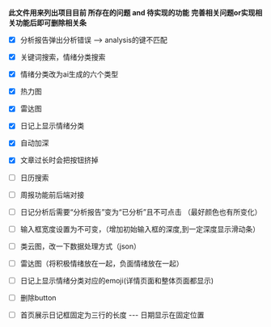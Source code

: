 **此文件用来列出项目目前 所存在的问题 and 待实现的功能**
**完善相关问题or实现相关功能后即可删除相关条**

- [x] 分析报告弹出分析错误 --> analysis的键不匹配
- [x] 关键词搜索，情绪分类搜索
- [x] 情绪分类改为ai生成的六个类型
- [x] 热力图
- [x] 雷达图
- [x] 日记上显示情绪分类
- [x] 自动加深
- [x] 文章过长时会把按钮挤掉

- [ ] 日历搜索

- [ ] 周报功能前后端对接

- [ ] 日记分析后需要“分析报告”变为“已分析”且不可点击 （最好颜色也有所变化）

- [ ] 输入框宽度设置为不可变，（增加初始输入框的深度,到一定深度显示滑动条）

- [ ] 类云图，改一下数据处理方式（json）

- [ ] 雷达图（将积极情绪放在一起，负面情绪放在一起）

- [ ] 日记上显示情绪分类对应的emoji(详情页面和整体页面都显示)

- [ ] 删除button

- [ ] 首页展示日记框固定为三行的长度 --- 日期显示在固定位置 




